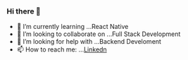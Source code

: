 ### Hi there 👋
- 🌱 I’m currently learning ...React Native
- 👯 I’m looking to collaborate on ...Full Stack Development
- 🤔 I’m looking for help with ...Backend Develoment
- 📫 How to reach me: ...[Linkedn](https://www.linkedin.com/in/tanmay-mandal-7614901b4)

